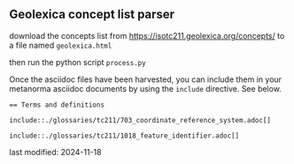 ## Geolexica concept list parser

download the concepts list from https://isotc211.geolexica.org/concepts/ to a file named `geolexica.html`

then run the python script `process.py`

Once the asciidoc files have been harvested, you can include them in your metanorma asciidoc documents by using the `include` directive. See below.

```adoc
== Terms and definitions

include::./glossaries/tc211/703_coordinate_reference_system.adoc[]

include::./glossaries/tc211/1018_feature_identifier.adoc[]
```


last modified: 2024-11-18